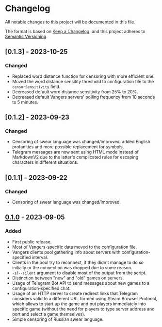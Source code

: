 # Changelog

All notable changes to this project will be documented in this file.

The format is based on [Keep a Changelog](https://keepachangelog.com/en/1.0.0/),
and this project adheres to [Semantic Versioning](https://semver.org/spec/v2.0.0.html).

## [0.1.3] - 2023-10-25

### Changed

- Replaced word distance function for censoring with more efficient one.
- Moved the word distance sensitity threshold to configuration file to the `censorSensitivity` field.
- Decreased default word distance sensitivity from 25% to 20%.
- Decreased default Vangers servers' polling frequency from 10 seconds to 5 minutes.

## [0.1.2] - 2023-09-23

### Changed

- Censoring of swear language was changed/improved: added English profanities and more possible replacement for symbols.
- Telegram messages are now sent using HTML mode instead of MarkdownV2 due to the latter's complicated rules for escaping characters in different situations.

## [0.1.1] - 2023-09-22

### Changed

- Censoring of swear language was changed/improved.

## [0.1.0] - 2023-09-05

### Added

- First public release.
- Most of Vangers-specific data moved to the configuration file.
- Vangers clients pool gathering info about servers with configuration-specified interval.
- Clients in the pool try to reconnect, if they didn't manage to do so initially or the connection was dropped due to some reason.
- `-s`/`--silent` argument to disable most of the output from the script.
- Distinction between "new" and "old" games on servers.
- Usage of Telegram Bot API to send messages about new games to a configuration-specified chat.
- Usage of an HTTP server to create redirect links that Telegram considers valid to a different URL formed using Steam Browser Protocol, which allows to start up the game and put players immediately into specific game (without the need for players to type server address and port and select a game themselves).
- Simple censoring of Russian swear language.

[0.1.0]: https://github.com/Aidoneus/Membrane/releases/tag/v0.1.0
